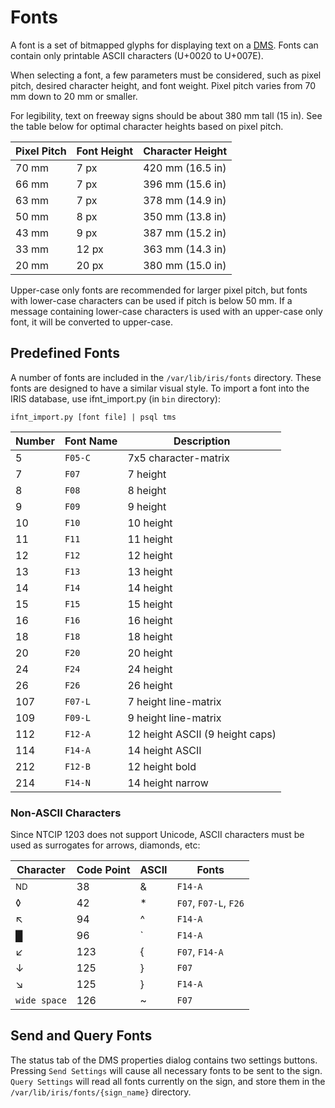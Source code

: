 # Fonts

A font is a set of bitmapped glyphs for displaying text on a [DMS].  Fonts can
contain only printable ASCII characters (U+0020 to U+007E).

When selecting a font, a few parameters must be considered, such as pixel pitch,
desired character height, and font weight.  Pixel pitch varies from 70 mm down
to 20 mm or smaller.

For legibility, text on freeway signs should be about 380 mm tall (15 in).  See
the table below for optimal character heights based on pixel pitch.

Pixel Pitch | Font Height | Character Height
------------|-------------|-----------------
70 mm       | 7 px        | 420 mm (16.5 in)
66 mm       | 7 px        | 396 mm (15.6 in)
63 mm       | 7 px        | 378 mm (14.9 in)
50 mm       | 8 px        | 350 mm (13.8 in)
43 mm       | 9 px        | 387 mm (15.2 in)
33 mm       | 12 px       | 363 mm (14.3 in)
20 mm       | 20 px       | 380 mm (15.0 in)

Upper-case only fonts are recommended for larger pixel pitch, but fonts with
lower-case characters can be used if pitch is below 50 mm.  If a message
containing lower-case characters is used with an upper-case only font, it will
be converted to upper-case.

## Predefined Fonts

A number of fonts are included in the `/var/lib/iris/fonts` directory.  These
fonts are designed to have a similar visual style.  To import a font into the
IRIS database, use ifnt_import.py (in `bin` directory):

```
ifnt_import.py [font file] | psql tms
```

Number | Font Name | Description
-------|-----------|---------------------
5      | `F05-C`   | 7x5 character-matrix
7      | `F07`     | 7 height
8      | `F08`     | 8 height
9      | `F09`     | 9 height
10     | `F10`     | 10 height
11     | `F11`     | 11 height
12     | `F12`     | 12 height
13     | `F13`     | 13 height
14     | `F14`     | 14 height
15     | `F15`     | 15 height
16     | `F16`     | 16 height
18     | `F18`     | 18 height
20     | `F20`     | 20 height
24     | `F24`     | 24 height
26     | `F26`     | 26 height
107    | `F07-L`   | 7 height line-matrix
109    | `F09-L`   | 9 height line-matrix
112    | `F12-A`   | 12 height ASCII (9 height caps)
114    | `F14-A`   | 14 height ASCII
212    | `F12-B`   | 12 height bold
214    | `F14-N`   | 14 height narrow

### Non-ASCII Characters

Since NTCIP 1203 does not support Unicode, ASCII characters must be used as
surrogates for arrows, diamonds, etc:

| Character     | Code Point | ASCII | Fonts
|---------------|------------|-------|----------------------
| <sup>ND</sup> | 38         | &     | `F14-A`
| ◊             | 42         | *     | `F07`, `F07-L`, `F26`
| ↖             | 94         | ^     | `F14-A`
| █             | 96         | \`    | `F14-A`
| ↙             | 123        | {     | `F07`, `F14-A`
| ↓             | 125        | }     | `F07`
| ↘             | 125        | }     | `F14-A`
| `wide space`  | 126        | ~     | `F07`

## Send and Query Fonts

The status tab of the DMS properties dialog contains two settings buttons.
Pressing `Send Settings` will cause all necessary fonts to be sent to the sign.
`Query Settings` will read all fonts currently on the sign, and store them in
the `/var/lib/iris/fonts/{sign_name}` directory.


[DMS]: dms.html

